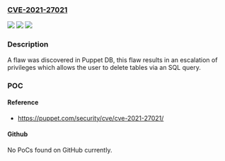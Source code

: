 ### [CVE-2021-27021](https://cve.mitre.org/cgi-bin/cvename.cgi?name=CVE-2021-27021)
![](https://img.shields.io/static/v1?label=Product&message=Puppet%20DB&color=blue)
![](https://img.shields.io/static/v1?label=Version&message=All%20prior%20versions%20before%20Puppet%20DB%206.17.0%2C%207.4.1%2C%20Puppet%20Platform%206.23%2C%207.8.0%20and%20PE%202021.2%2C%202019.8.7%20&color=brightgreen)
![](https://img.shields.io/static/v1?label=Vulnerability&message=%5BCWE-1027%7Chttps%3A%2F%2Fcwe.mitre.org%2Fdata%2Fdefinitions%2F1027.html%5D&color=brightgreen)

### Description

A flaw was discovered in Puppet DB, this flaw results in an escalation of privileges which allows the user to delete tables via an SQL query.

### POC

#### Reference
- https://puppet.com/security/cve/cve-2021-27021/

#### Github
No PoCs found on GitHub currently.

